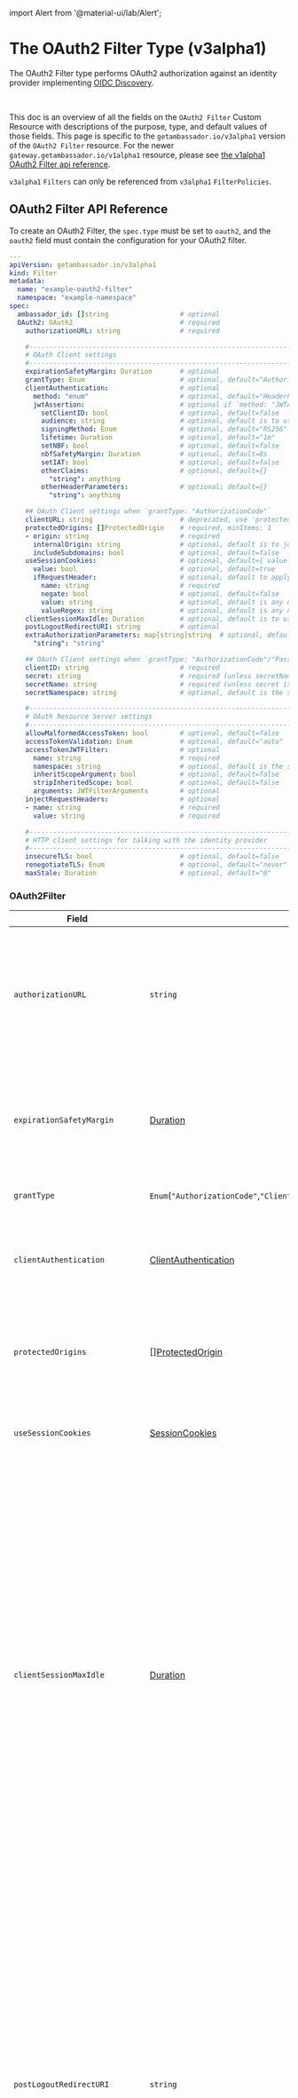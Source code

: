 import Alert from '@material-ui/lab/Alert';

# The **OAuth2 Filter** Type (v3alpha1)

The OAuth2 Filter type performs OAuth2 authorization against an identity provider implementing [OIDC Discovery][].

<br />

This doc is an overview of all the fields on the `OAuth2 Filter` Custom Resource with descriptions of the purpose, type, and default values of those fields.
This page is specific to the `getambassador.io/v3alpha1` version of the `OAuth2 Filter` resource. For the newer `gateway.getambassador.io/v1alpha1` resource,
please see [the v1alpha1 OAuth2 Filter api reference][].

<Alert severity="info">
    <code>v3alpha1</code> <code>Filters</code> can only be referenced from <code>v3alpha1</code> <code>FilterPolicies</code>.
</Alert>

## OAuth2 Filter API Reference

To create an OAuth2 Filter, the `spec.type` must be set to `oauth2`, and the `oauth2` field must contain the configuration for your
OAuth2 filter.

```yaml
---
apiVersion: getambassador.io/v3alpha1
kind: Filter
metadata:
  name: "example-oauth2-filter"
  namespace: "example-namespace"
spec:
  ambassador_id: []string                  # optional
  OAuth2: OAuth2                           # required
    authorizationURL: string               # required

    #------------------------------------------------------------------#
    # OAuth Client settings                                            #
    #------------------------------------------------------------------#
    expirationSafetyMargin: Duration       # optional
    grantType: Enum                        # optional, default="AuthorizationCode"
    clientAuthentication:                  # optional
      method: "enum"                       # optional, default="HeaderPassword"
      jwtAssertion:                        # optional if `method: "JWTAssertion"`, forbidden otherwise
        setClientID: bool                  # optional, default=false
        audience: string                   # optional, default is to use the token endpoint from the authorization URL
        signingMethod: Enum                # optional, default="RS256"
        lifetime: Duration                 # optional, default="1m"
        setNBF: bool                       # optional, default=false
        nbfSafetyMargin: Duration          # optional, default=0s
        setIAT: bool                       # optional, default=false
        otherClaims:                       # optional, default={}
          "string": anything
        otherHeaderParameters:             # optional; default={}
          "string": anything

    ## OAuth Client settings when `grantType: "AuthorizationCode"`
    clientURL: string                      # deprecated, use 'protectedOrigins' instead
    protectedOrigins: []ProtectedOrigin    # required, minItems: 1
    - origin: string                       # required
      internalOrigin: string               # optional, default is to just use the 'origin' field
      includeSubdomains: bool              # optional, default=false
    useSessionCookies:                     # optional, default={ value: false }
      value: bool                          # optional, default=true
      ifRequestHeader:                     # optional, default to apply "useSessionCookies.value" to all requests
        name: string                       # required
        negate: bool                       # optional, default=false
        value: string                      # optional, default is any non-empty string
        valueRegex: string                 # optional, default is any non-empty string
    clientSessionMaxIdle: Duration         # optional, default is to use the access token lifetime or 14 days if a refresh token is present
    postLogoutRedirectURI: string          # optional
    extraAuthorizationParameters: map[string]string  # optional, default={}
      "string": "string"

    ## OAuth Client settings when `grantType: "AuthorizationCode"/"Password"`
    clientID: string                       # required
    secret: string                         # required (unless secretName is set)
    secretName: string                     # required (unless secret is set)
    secretNamespace: string                # optional, default is the same namespace as the Filter

    #------------------------------------------------------------------#
    # OAuth Resource Server settings                                   #
    #------------------------------------------------------------------#
    allowMalformedAccessToken: bool        # optional, default=false
    accessTokenValidation: Enum            # optional, default="auto"
    accessTokenJWTFilter:                  # optional
      name: string                         # required
      namespace: string                    # optional, default is the same namespace as the Filter
      inheritScopeArgument: bool           # optional, default=false
      stripInheritedScope: bool            # optional, default=false
      arguments: JWTFilterArguments        # optional
    injectRequestHeaders:                  # optional
    - name: string                         # required
      value: string                        # required

    #------------------------------------------------------------------#
    # HTTP client settings for talking with the identity provider      #
    #------------------------------------------------------------------#
    insecureTLS: bool                      # optional, default=false
    renegotiateTLS: Enum                   # optional, default="never"
    maxStale: Duration                     # optional, default="0"
```

### OAuth2Filter

| **Field**                     | **Type**                      | **Description**                                                                                                                                                  |
|-------------------------------|-------------------------------|------------------------------------------------------------------------------------------------------------------------------------------------------------------|
| `authorizationURL`            | `string`                      | Identity Provider Issuer URL which hosts the OpenID provider well-known configurartion. The URL must be an absolute URL. Per [OpenID Connect Discovery 1.0][] the configuration must be provided in a json document at the path `/.well-known/openid-configuration`. This is used by the OAuth2 Filter for determining things like the AuthorizationEndpoint, TokenEndpoint, JWKs endpint, etc... |
| `expirationSafetyMargin`      | [Duration][]                  | Sets a buffer to check if the Token is expired or is going to expire within the safety margin. This is to ensure the application has enough time to reauthenticate to adjust for clock skew and network latency. By default, no safety margin is added. If a token is received with an expiration less than this field, then the token is considered to already be expired. |
| `grantType`                   | `Enum`(`"AuthorizationCode"`,`"ClientCredentials"`,`"Password"`,`"ResourceOwner"`) | Sets the Authorization Flow that the filter will use to authenticate the incoming request. |
| `clientAuthentication`        | [ClientAuthentication][]      | Defines how the OAuth2 Filter will authenticate with the iDP token endpoint. By default, it will pass it along as password in the Authentication header. Depending on how your iDP is configured it might require a JWTAssertion or passing the password. |
| `protectedOrigins`            | \[\][ProtectedOrigin][]       | (You determine these, and must register them with your identity provider) Identifies hostnames that can appropriately set cookies for the application.  Only the scheme (`https://`) and authority (`example.com:1234`) parts are used; the path part of the URL is ignored |
| `useSessionCookies`           | [SessionCookies][]             | By default, any cookies set by $productName$ will be set to expire when the session expires naturally. `useSessionCookies` may be used to cause session cookies to be used instead |
| `clientSessionMaxIdle`        | [Duration][]                  | Controls how long the session held by $productName$'s OAuth client will last until we automatically expire it. $productName$ creates a new session when submitting requests to the upstream backend server and sets a cookie containing the sessionID. When a user makes a request to a backend service protected by the OAuth2 Filter, the OAuth Client in Ambassador Edge Stack will use the sessionID contained in the cookie to fetch the access token (and optional refresh token) for the current session so that it can be used when submitting a request to the upstream backend service. This session has a limited lifetime before it expires or extended, prompting the user to log back in. Setting a `clientSessionMaxIdle` duration is useful when your IdP is configured to return a refresh token along with an access token from your IdP's authorization server. `clientSessionMaxIdle` can be set to match Ambassador Edge Stack OAuth client's session lifetime to the lifetime of the refresh token configured within the IdP. If this is not set, then we tie the OAuth client's session lifetime to the lifetime of the access token received from the IdP's authorization server when no refresh token is also provided. If there is a refresh token, then by default we set it to be 14 days |
| `postLogoutRedirectURI`       | `string`                      | Set this field to a valid URL to have $productName$ redirect there upon a successful logout. You must register the following endpoint with your IDP as the Post Logout Redirect `{{ORIGIN}}/.ambassador/oauth2/post-logout-redirect`. This informs your IDP to redirect back to $productName$ once the IDP has cleared the session data. Once the IDP has redirected back to $productName$, this clears the local $productName$ session information before redirecting to the destination specified by the `postLogoutRedirectURI` value. If Post Logout Redirect is configured in your IDP to `{{ORIGIN}}/.ambassador/oauth2/post-logout-redirect` then, after a successful logout, a redirect is issued to the URL configured in `postLogoutRedirectURI`. If `{{ORIGIN}}/.ambassador/oauth2/post-logout-redirect` is configured as the Post Logout Redirect in your IDP, but `postLogoutRedirectURI` is not configured in $productName$, then your IDP will error out as it will be expecting specific instructions for the post logout behavior. Refer to your IDP’s documentation to verify if it supports Post Logout Redirects. For more information on `post_logout_redirect_uri functionality`, refer to the [OpenID Connect RP-Initiated Logout 1.0 specs](https://openid.net/specs/openid-connect-rpinitiated-1_0.html) |
| `extraAuthorizationParameters`| `map`\[`string`\]`string`     | Extra (non-standard or extension) OAuth authorization parameters to use.  It is not valid to specify a parameter used by OAuth itself ("response_type", "client_id", "redirect_uri", "scope", or "state") |
| `clientID`                    | `string`                      | The Client ID you get from your identity provider |
| `secret`                      | `string`                      | The client secret you get from your identity provider as a string. It is invalid to configure both `secret` and `secretName` |
| `secretName`                  | `string`                      | The client secret you get from your identity provider as a Kubernetes `generic` Secret, named by `secretName`/`secretNamespace`.  The Kubernetes secret must of the `generic` type, with the value stored under the key`oauth2-client-secret`.  If `secretNamespace` is not given, it defaults to the namespace of the Filter resource. It is invalid to configure both `secret` and `secretName` |
| `secretNamespace`             | `string`                      | The client secret you get from your identity provider as a Kubernetes `generic` Secret, named by `secretName`/`secretNamespace`.  The Kubernetes secret must of the `generic` type, with the value stored under the key`oauth2-client-secret`.  If `secretNamespace` is not given, it defaults to the namespace of the Filter resource. It is invalid to configure both `secret` and `secretName` |
| `allowMalformedAccessToken`   | `bool`                        | Allow any access token, even if they are not RFC 6750-compliant. |
| `accessTokenValidation`       | `Enum`(`"jwt"`,`"userinfo"`,`"auto"`)     | How to verify the liveness and scope of Access Tokens issued by the identity provider. Empty or unset is equivalent to `"auto"` |
| `accessTokenJWTFilter`        | [AccessTokenJWTFilter][]      | Used to identify a JWT Filter to use for validating access token JWTs.  It is an error to point at a Filter that is not a JWT filter |
| `injectRequestHeaders`        | \[\][AddHeaderTemplate][]         | injects HTTP header fields in to the request before sending it to the upstream service; where the header value can be set based on the JWT value. If an OAuth2 filter is chained with a JWT filter with `injectRequestHeaders` configured, both sets of headers will be injected. If the same header is injected in both filters, the OAuth2 filter will populate the value. The value is specified as a Go `text/template` string |
| `insecureTLS`                 | `bool`                        | disables TLS verification when speaking to an identity provider with an `https://` `authorizationURL`.  This is discouraged in favor of either using plain `http://` or [installing a self-signed certificate][] |
| `renegotiateTLS`              | `Enum`(`"never"`,`"onceAsClient"`,`"freelyAsClient"`) | Allows a remote server to request TLS renegotiation |
| `maxStale`                    | [Duration][]                  | How long to keep stale cached OIDC replies for. This sets the `max-stale` Cache-Control directive on requests, and also **ignores the `no-store` and `no-cache` Cache-Control directives on responses**.  This is useful for maintaining good performance when working with identity providers with misconfigured Cache-Control. Setting to 0 means that it will default back to the identity provider's default cache settings as specified by the Cache-Control directives on responses which may include no caching depending if the identity provider sets the `no-cache` and `no-store` directives. Note that if you are reusing the same `authorizationURL` and `jwksURI` across different OAuth and JWT filters respectively, then you MUST set `maxStale` as a consistent value on each filter to get predictable caching behavior |

**`grantType` options**:

- `"AuthorizationCode"`: Authenticate by redirecting to a login page served by the identity provider.
- `"Password"`: Authenticate by requiring `X-Ambassador-Username` and `X-Ambassador-Password` on all incoming requests, and use them to authenticate with the identity provider using the OAuth2 Resource Owner Password Credentials grant type.
- `"ClientCredentials"`: Authenticate by requiring that the incoming HTTP request include as headers the credentials for Ambassador to use to authenticate to the identity provider.
  - The type of credentials needing to be submitted depends on the `clientAuthentication.method` (below):
  - For `"HeaderPassword"` and `"BodyPassword"`, the headers `X-Ambassador-Client-ID` and `X-Ambassador-Client-Secret` must be set.
  - For `"JWTAssertion"`, the `X-Ambassador-Client-Assertion` header must be set to a JWT that is signed by your client secret, and conforms with the requirements in RFC 7521 section 5.2 and RFC 7523 section 3, as well as any additional specified by your identity provider.

**`accessTokenValidation` options**:

- `"jwt"`: Validates the Access Token as a JWT.

  - By default: It accepts the RS256, RS384, or RS512 signature algorithms, and validates the signature against the JWKS from
OIDC Discovery. It then validates the `exp`, `iat`, `nbf`, `iss` (with the Issuer from OIDC Discovery), and `scope` claims: if present,
none of the scope values are required to be present. This relies on the identity provider using non-encrypted signed JWTs as
Access Tokens, and configuring the signing appropriately
  - This behavior can be modified by delegating to [JWT Filter][] with `accessTokenJWTFilter`:

- `"userinfo"`: Validates the access token by polling the OIDC UserInfo Endpoint. This means that $productName$ must initiate
an HTTP request to the identity provider for each authorized request to a protected resource. This performs poorly,
but functions properly with a wider range of identity providers. It is not valid to set `accessTokenJWTFilter` if
`accessTokenValidation`: `userinfo`.

- `"auto"` attempts to do `"jwt"` validation if any of these conditions are true:
  - `accessTokenJWTFilter` is set
  - `grantType` is `"ClientCredentials"`
  - the Access Token parses as a JWT and the signature is valid,
  - If none of the above conditions are satisfied, it falls back to `"userinfo"` validation.

### Duration

Duration is a field that accepts a string that will be parsed as a sequence of decimal numbers ([metav1.Duration][]), each with optional fraction
and a unit suffix, such as `"300ms"`, `"1.5h"` or `"2h45m"`. Valid time units are `"ns"`, `"us"` (or `"µs"`), `"ms"`, `"s"`,
`"m"`, `"h"`. See [Go time.ParseDuration][].

### ClientAuthentication

Configures how Ambassador uses the `clientID` and `secret` to authenticate itself to the identity provider

| **Field**      | **Type**                         | **Description**                                                                                         |
|----------------|----------------------------------|---------------------------------------------------------------------------------------------------------|
| `method`       | `Enum`(`"HeaderPassword"`,`"BodyPassword"`,`"JWTAssertion"`) | Defines the type of client authentication that will be used |
| `jwtAssertion` | [JWTAssertion][] | This field is only used when `method: "JWTAssertion"`. Allows setting a [JWT Filter][] with custom settings on how to verify JWT obtained via the OAuth2 flow. |

`method` options:

- `"HeaderPassword"`: Treat the client secret as a password, and pack that in to an HTTP header for HTTP Basic authentication.
- `"BodyPassword"`: Treat the client secret as a password, and put that in the HTTP request bodies submitted to the identity provider. This is NOT RECOMMENDED by RFC 6749, and should only be used when using `HeaderPassword` isn't possible.
- `"JWTAssertion"`: Treat the client secret as a password, and put that in the HTTP request bodies submitted to the identity provider. This is NOT RECOMMENDED by RFC 6749, and should only be used when using `HeaderPassword` isn't possible.

### JWTAssertion

Allows setting a [JWT Filter][] with custom settings on how to verify JWT obtained via the OAuth2 flow.

| **Field**                | **Type**                | **Description**                                                                                         |
|--------------------------|-------------------------|---------------------------------------------------------------------------------------------------------|
| `setClientID`            | `bool`                  | Whether to set the Client ID as an HTTP parameter; setting it as an HTTP parameter is optional (per RFC 7521 §4.2) because the Client ID is also contained in the JWT itself, but some identity providers document that they require it to also be set as an HTTP parameter anyway. |
| `audience`               | `string`                | This field is ignored when `grantType: "ClientCredentials"`. The audience your IDP requires for authentication. If not set then the default will be to use the token endpoint from the OIDC discovery document. |
| `signingMethod`          | [ValidAlgorithms][]     | The set of signing algorithms that can be considered when verifying tokens attached to requests. If the token is signed with an algorithm that is not in this list then it will be rejected. If not provided then all supported algorithms are allowed. The list should match the set configured in the iDP, as well as the full set of possible valid tokens maybe received. For example, if you may have previously supported RS256 & RS512 but you have decided to only receive tokens signed using RS512 now. This will cause existing tokens to be rejected. |
| `lifetime`               | [Duration][]            | This field is ignored when `grantType: "ClientCredentials"`. The lifetime of the generated JWT; just enough time for the request to the identity provider to complete (plus possibly an extra allowance for clock skew). |
| `setNBF`                 | `bool`                  | This field is ignored when `grantType: "ClientCredentials"`. Whether to set the optional "nbf" ("Not Before") claim in the generated JWT. |
| `nbfSafetyMargin`        | [Duration][]            | This field is only used when `setNBF: true` The safety margin to build-in to the "nbf" claim, to allow for clock skew between ambassador and the identity provider. |
| `setIAT`                 | `bool`                  | This field is ignored when `grantType: "ClientCredentials"`. Whether to set the optional "iat" ("Issued At") claim in the generated JWT. |
| `otherClaims`            | `[]byte` (Encoded JSON) | This field is ignored when `grantType: "ClientCredentials"`. Key/value pairs that will be add to the JWT sent for client Auth to the Identity Provider |
| `otherHeaderParameters`  | `[]byte` (Encoded JSON) | This field is ignored when `grantType: "ClientCredentials"`. Any extra JWT header parameters to include in the generated JWT non-standard claims to include in the generated JWT; only the "typ" and "alg" header parameters are set by default. |

### ValidAlgorithms

Valid Algorithms is an enum with quite a few entries, the possible values are:

- `"none"`
- **ECDSA Algorithms**: `"ES256"`, `"ES384"`, `"ES512"`
  - The secret must be a PEM-encoded Eliptic Curve private key
- **HMAC-SHA Algorithms**: `"HS256"`, `"HS384"`, `"HS512"`
  - The secret is a raw string of bytes; it can contain anything
- **RSA-PSS Algorithms**: `"PS256"`, `"PS384"`, `"PS512"`
  - The secret must be a PEM-encoded RSA private key
- **RSA Algorithms**: `"RS256"`, `"RS384"`, `"RS512"`
  - The secret must be a PEM-encoded RSA private key

### ProtectedOrigin

You determine these, and must register them with your identity provider. Identifies hostnames that can
appropriately set cookies for the application.  Only the scheme (`https://`) and authority (`example.com:1234`) parts are used; the
path part of the URL is ignored. You will need to register each origin in `protectedOrigins` as an authorized callback endpoint with your identity provider. The URL
will look like `{{ORIGIN}}/.ambassador/oauth2/redirection-endpoint`.
<!-- If you're looking at the above sentence and thinking "that's
not correct!" (as I was): Yes, it's a lie that you need to register
each one; you only need to register the first one, but support has
the strong opinion that it's much simpler to just tell people
register all of them.  Plus that gives us more flexibility for
future changes.  So leave the lie.  -->

<br />

If you provide more than one `protectedOrigin`, all share the same
authentication system, so that logging into one origin logs you
into all origins; to have multiple domains that have separate
logins, use separate `Filter`s.

| **Field**                | **Type**   | **Description**                                                                                         |
|--------------------------|------------|---------------------------------------------------------------------------------------------------------|
| `origin`                 | `string`   | The absolute URL (schema://hostname) that is protected by the OAuth2 Filter |
| `includeSubdomains`      | `bool`     | Enables protecting sub-domains of the domain identified in the Origin field. Example, when `Origin=https://example.com` then the subdomain of `https://app.example.com` would be watched. |
| `allowedInternalOrigins` | `[]string` | Indentifies a list of allowed internal origins that were set by a downstream proxy via a host header rewrite. The origins identified in this list ensures the request is allowed and will ensure it redirects correctly to the upstream origin. For example, a downstream client will communicate with an origin of `https://example.com` but then an internal proxy will do a rewrite so that the host header received by Edge Stack is `http://example.internal`. |

**Note about `allowedInternalOrigins`**: This field is primarily used to allow you to tell $productName$ that there is another gateway
in front of $productName$ that rewrites the Host header, so that on the internal network between that gateway and $productName$, the
origin appears to be `allowedInternalOrigins` instead of `origin`. As a special-case the scheme and/or authority of the `allowedInternalOrigins`
may be `"*"`, which matches any scheme or any domain respectively.
Using `"*"` is most useful in configurations with exactly one protected origin; in such a configuration, $productName$ doesn't need
to know what the origin looks like on the internal network, just that a gateway in front of $productName$ is rewriting it.
It is invalid to use `"*"` with `includeSubdomains: true`.

For example, if you have a gateway in front of $productName$ handling traffic for `myservice.example.com`, terminating TLS and routing
that traffic to $productName$ with the name `example.internal`, you might write:

```yaml
- origin: https://myservice.example.com
  allowedInternalOrigins:
  - http://example.internal
```

or, to avoid being fragile to renaming example.internal to something else, since there are not multiple origins that the `Filter` must
distinguish between, you could instead write:

```yaml
- origin: https://myservice.example.com
  allowedInternalOrigins:
  - "*://*"
```

### AddHeaderTemplate

List of headers that will be injected into the upstream request if allowed through. The headers can pull information from the Token has values. For example, attaching user email claim to a header from the token.

| **Field**  | **Type**                       | **Description**                                                                                         |
|------------|--------------------------------|---------------------------------------------------------------------------------------------------------|
| `name`     | `string`                       | The name of the header to inject `value` into                                                           |
| `value`    | `string` (GoLang Template)     | A Golang template that can dynamically extract request information as the value of the injected header. |

The header value can be set based on the JWT value. If an `OAuth2 Filter` is chained with a [JWT filter][] with `injectRequestHeaders` configured, both sets of headers will be injected. If the same header is injected in both filters, the `OAuth2 Filter` will populate the value. The value is specified as a [Go text/template][] string, with the following data made available to it:

- `.token.Raw` → The access token raw JWT (`string`)
- `.token.Header` → The access token JWT header (as parsed JSON: `map[string]interface{}`)
- `.token.Claims` → The access token JWT claims (as parsed JSON: `map[string]interface{}`)
- `.token.Signature` → The access token signature (`string`)
- `.idToken.Raw` → The raw id token JWT (`string`)
- `.idToken.Header` → The id token JWT header (as parsed JSON: `map[string]interface{}`)
- `.idToken.Claims` → The id token JWT claims (as parsed JSON: `map[string]interface{}`)
- `.idToken.Signature` → The id token signature (`string`)
- `.httpRequestHeader` → `http.Header` a copy of the header of the incoming HTTP request. Any changes to `.httpRequestHeader` (such as by using using `.httpRequestHeader.Set`) have no effect. It is recommended to use `.httpRequestHeader.Get` instead of treating it as a map, in order to handle capitalization correctly.

### SessionCookies

By default, any cookies set by the $productName$ will be set to expire when the session expires naturally. The
`useSessionCookies` setting may be used to cause session cookies to be used instead.

<br />

- Normally cookies are set to be deleted at a specific time; session cookies are deleted whenever the user closes their web
browser.  This may mean that the cookies are deleted sooner than normal if the user closes their web browser; conversely, it may
mean that cookies persist for longer than normal if the use does not close their browser.
- The cookies being deleted sooner may or may not affect user-perceived behavior, depending on the behavior of the identity provider.
- Any cookies persisting longer will not affect behavior of the system; Ambassador Edge Stack validates whether the session is expired when considering the cookie.

If `useSessionCookies` is non-`null`, then:

- By default it will have the cookies for all requests be session cookies or not according to the `useSessionCookies.value` sub-argument.
- Setting the `useSessionCookies.ifRequestHeader` sub-argument tells it to use `useSessionCookies.value` for requests that match the condition, and `!useSessionCookies.value` for requests don't match.

When determining if a request matches, it looks at the HTTP header field named by `useSessionCookies.ifRequestHeader.name` (case-insensitive), and checks if it is either set to (if `useSessionCookies.ifRequestHeader.negate: false`) or not set to (if `useSessionCookies.ifRequestHeader.negate: true`)...

- a non-empty string (if neither `useSessionCookies.ifRequestHeader.value` nor `useSessionCookies.ifRequestHeader.valueRegex` are set)
- the exact string `value` (case-sensitive) (if `useSessionCookies.ifRequestHeader.value` is set)
- a string that matches the regular expression `useSessionCookies.ifRequestHeader.valueRegex` (if `valueRegex` is set).  This uses [RE2][] syntax (always, not obeying `regex_type` in the `Module`) but does not support the `\C` escape sequence.
- (it is invalid to have both `value` and `valueRegex` set)

| **Field**         | **Type**                  | **Description**                                                                   |
|-------------------|---------------------------|-----------------------------------------------------------------------------------|
| `value`           | `bool`                    |
| `ifRequestHeader` | [HTTPHeaderMatch][]       |

### HTTPHeaderMatch

Checks if exact or regular expression matches a value in a request Header to determine if an individual Filter is executed or not.

| **Field**    | **Type**                                | **Description**                                                                   |
|--------------|-----------------------------------------|-----------------------------------------------------------------------------------|
| `name`       | `string`                                | Name of the header to match. Matching MUST be case insensitive. (See [https://tools.ietf.org/html/rfc7230][]). Valid examples: `"Authorization"`/`"Set-Cookie"`. Invalid examples: `":method"` - `:` is an invalid character. This means that HTTP/2 pseudo headers are not currently supported by this type. `"/invalid"` - `/` is an invalid character. |
| `value`      | `string`                                | Value of the HTTP Header to be matched. Only one of `value` or `valueRegex` can be configured |
| `valueRegex` | `string`                                | Regex expression for matching the value of the HTTP Header. Only one of `value` or `valueRegex` can be configured. This uses [RE2][] syntax (always, not obeying `regex_type` in the `ambassador Module`) but does not support the `\C` escape sequence. |
| `negate`     | `bool`                                  | Allows the match criteria to be negated or flipped. For example, you can have a regex that checks for any non-empty string which would indicate would translate to if header exists on request then match on it. With negate turned on this would translate to match on any request that doesn't have a header. |

### AccessTokenJWTFilter

**Appears On**: [OAuth2Filter][]
Reference to a [JWT Filter][] to be executed after the OAuth2 Filter finishes

| **Field**              | **Type**          | **Description**                                                                                         |
|------------------------|-------------------|---------------------------------------------------------------------------------------------------------|
| `name`                 | `string`          | Name of the JWTFilter used to verify AccessToken. Note the Filter refrenced here must be a JWTFilter. |
| `namespace`            | `string`          | Namespace of the JWTFilter used to verify AccessToken. Note the Filter refrenced here must be a JWTFilter. |
| `inheritScopeArgument`:| `bool`            | Will use the same scope as set on the FilterPolicy OAuth2Arguments. If the JWTFilter sets a scope as well then the union of the two will be used. |
| `stripInheritedScope`  | `bool`            | Determines whether or not to santized a scope that is formatted as an URI and was inherited from the FilterPolicy OAuth2Arguments. This will be done prior to passing it along to the referenced JWTFilter. This requires that InheritScopeArgument is true. |
| `arguments`            | [JWTArguments][]  | Defines the input arguments that can be set for a JWTFilter. |

### JWTArguments

Defines the input arguments that can be set for a JWTFilter.

| **Field**  | **Type**    | **Description**                                                                                         |
|------------|-------------|---------------------------------------------------------------------------------------------------------|
| `scope`    | `[]string`  | A list of OAuth scope values to include in the scope of the authorization request. If one of the scope values for a path is not granted, then access to that resource is forbidden; if the `scope` argument lists `foo`, but the authorization response from the provider does not include `foo` in the scope, then it will be taken to mean that the authorization server forbade access to this path, as the authenticated user does not have the `foo` resource scope. |

**Some notes about `scope`**:

- If `grantType: "AuthorizationCode"`, then the `openid` scope value is always included in the requested scope, even if it is not listed.
- If `grantType: "ClientCredentials"` or `grantType: "Password"`, then the default scope is empty. If your identity provider does not have a default scope, then you will need to configure one here.
- As a special case, if the `offline_access` scope value is requested, but not included in the response then access is not forbidden. With many identity providers, requesting the `offline_access` scope is necessary to receive a Refresh Token.
- The ordering of scope values does not matter, and is ignored.

[AddHeaderTemplate]: #addheadertemplate
[Oauth2Filter]: #oauth2filter
[AccessTokenJWTFilter]: #accesstokenjwtfilter
[ClientAuthentication]: #clientauthentication
[JWTArguments]: #jwtarguments
[HTTPHeaderMatch]: #httpheadermatch
[JWTAssertion]: #jwtassertion
[ValidAlgorithms]: #validalgorithms
[ProtectedOrigin]: #protectedorigin
[SessionCookies]: #sessioncookies
[Duration]: #duration
[installing a self-signed certificate]: ../../../../topics/using/filters/#filters-using-self-signed-certificates
[JWT Filter]: ../filter-jwt
[the v1alpha1 OAuth2 Filter api reference]: ../../../gateway-getambassador/v1alpha1/filter-oauth2
[Go time.ParseDuration]: https://pkg.go.dev/time#ParseDuration
[OpenID Connect Discovery 1.0]: https://openid.net/specs/openid-connect-discovery-1_0.html#ProviderConfig
[metav1.Duration]: https://pkg.go.dev/k8s.io/apimachinery/pkg/apis/meta/v1#Duration
[OIDC Discovery]: https://openid.net/specs/openid-connect-discovery-1_0.html
[https://tools.ietf.org/html/rfc7230]: https://tools.ietf.org/html/rfc7230
[RE2]: https://github.com/google/re2/wiki/Syntax
